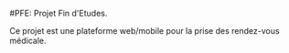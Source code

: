 #PFE: Projet Fin d'Etudes.

Ce projet est une plateforme web/mobile pour la prise des rendez-vous médicale.
